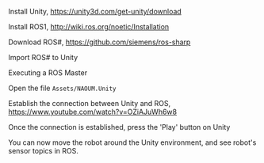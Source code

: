 Install Unity, https://unity3d.com/get-unity/download

Install ROS1, http://wiki.ros.org/noetic/Installation

Download ROS#, https://github.com/siemens/ros-sharp

Import ROS# to Unity

Executing a ROS Master

Open the file `Assets/NAOUM.Unity`

Establish the connection between Unity and ROS, https://www.youtube.com/watch?v=OZiAJuWh6w8

Once the connection is established, press the 'Play' button on Unity

You can now move the robot around the Unity environment, and see robot's sensor topics in ROS.
